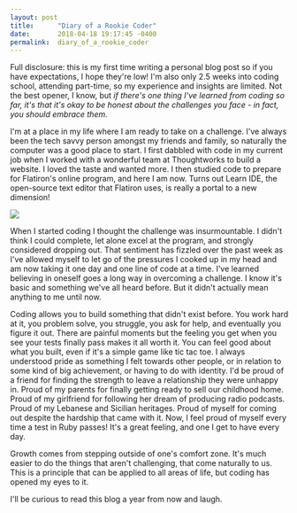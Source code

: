 ```yaml
---
layout: post
title:      "Diary of a Rookie Coder"
date:       2018-04-18 19:17:45 -0400
permalink:  diary_of_a_rookie_coder
---
```



Full disclosure: this is my first time writing a personal blog post so if you have expectations, I hope they're low! I'm also only 2.5 weeks into coding school, attending part-time, so my experience and insights are limited. Not the best opener, I know, but *if there's one thing I've learned from coding so far, it's that it's okay to be honest about the challenges you face - in fact, you should embrace them.*

I'm at a place in my life where I am ready to take on a challenge. I've always been the tech savvy person amongst my friends and family, so naturally the computer was a good place to start. I first dabbled with code in my current job when I worked with a wonderful team at Thoughtworks to build a website. I loved the taste and wanted more. I then studied code to prepare for Flatiron's online program, and here I am now. Turns out Learn IDE, the open-source text editor that Flatiron uses, is really a portal to a new dimension!

![](http://www.appalachianparanormalcenter.com/wp-content/uploads/2011/05/Portal_by_JoelFaber-1024x768.jpg)

When I started coding I thought the challenge was insurmountable. I didn't think I could complete, let alone excel at the program, and strongly considered dropping out. That sentiment has fizzled over the past week as I've allowed myself to let go of the pressures I cooked up in my head and am now taking it one day and one line of code at a time. I've learned believing in oneself goes a long way in overcoming a challenge. I know it's basic and something we've all heard before. But it didn't actually mean anything to me until now.

Coding allows you to build something that didn't exist before. You work hard at it, you problem solve, you struggle, you ask for help, and eventually you figure it out. There are painful moments but the feeling you get when you see your tests finally pass makes it all worth it. You can feel good about what you built, even if it's a simple game like tic tac toe. I always understood pride as something I felt towards other people, or in relation to some kind of big achievement, or having to do with identity. I'd be proud of a friend for finding the strength to leave a relationship they were unhappy in. Proud of my parents for finally getting ready to sell our childhood home. Proud of my girlfriend for following her dream of producing radio podcasts. Proud of my Lebanese and Sicilian heritages. Proud of myself for coming out despite the hardship that came with it. Now, I feel proud of myself every time a test in Ruby passes! It's a great feeling, and one I get to have every day.

Growth comes from stepping outside of one's comfort zone. It's much easier to do the things that aren't challenging, that come naturally to us. This is a principle that can be applied to all areas of life, but coding has opened my eyes to it.

I'll be curious to read this blog a year from now and laugh.
